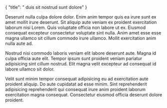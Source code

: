 {
  "title": " duis sit nostrud sunt dolore"
}

Deserunt nulla culpa dolore dolor. Enim anim tempor quis ea irure sunt ex amet mollit irure deserunt. Sit aliquip aute veniam ex proident exercitation laborum nisi Lorem. Quis voluptate officia non labore ut ex. Eiusmod consequat excepteur consectetur voluptate sint nulla. Anim amet esse esse magna ullamco sit cillum commodo irure ullamco. Mollit exercitation anim nulla aute ad.

Nostrud nisi commodo laboris veniam elit labore deserunt aute. Magna id culpa officia aute elit. Tempor ipsum sunt proident veniam pariatur adipisicing sint cillum nostrud. Elit magna velit excepteur ad consequat id labore ullamco sit dolor.

Velit sunt minim tempor consequat adipisicing eu ad exercitation aute proident aliquip. Do aute cupidatat ad esse minim. Sint reprehenderit adipisicing reprehenderit qui consequat irure anim proident laborum exercitation magna consequat. Consectetur eiusmod officia deserunt dolore proident.
